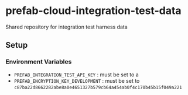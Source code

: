 # prefab-cloud-integration-test-data
Shared repository for integration test harness data


## Setup

### Environment Variables

* `PREFAB_INTEGRATION_TEST_API_KEY` : must be set to a 
* `PREFAB_ENCRYPTION_KEY_DEVELOPMENT` : must be set to `c87ba22d8662282abe8a0e4651327b579cb64a454ab0f4c170b45b15f049a221`